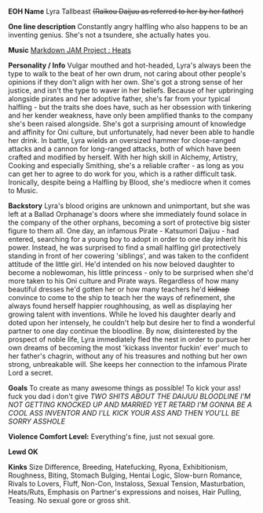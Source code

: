 **EOH Name**
Lyra Tallbeast ~~(Raikou Daijuu as referred to her by her father)~~

**One line description**
Constantly angry halfling who also happens to be an inventing genius. She's not a tsundere, she actually hates you.

**Music**
[Markdown JAM Project : Heats ](https://www.youtube.com/watch?v=dzmQRdVCSGQ)

**Personality / Info**
Vulgar mouthed and hot-headed, Lyra's always been the type to walk to the beat of her own drum, not caring about other people's opinions if they don't align with her own. She's got a strong sense of her justice, and isn't the type to waver in her beliefs. Because of her upbringing alongside pirates and her adoptive father, she's far from your typical halfling - but the traits she does have, such as her obsession with tinkering and her kender weakness, have only been amplified thanks to the company she's been raised alongside. She's got a surprising amount of knowledge and affinity for Oni culture, but unfortunately, had never been able to handle her drink.
In battle, Lyra wields an oversized hammer for close-ranged attacks and a cannon for long-ranged attacks, both of which have been crafted and modified by herself. With her high skill in Alchemy, Artistry, Cooking and especially Smithing, she's a reliable crafter - as long as you can get her to agree to do work for you, which is a rather difficult task. Ironically, despite being a Halfling by Blood, she's mediocre when it comes to Music.

**Backstory**
Lyra's blood origins are unknown and unimportant, but she was left at a Ballad Orphanage's doors where she immediately found solace in the company of the other orphans, becoming a sort of protective big sister figure to them all. One day, an infamous Pirate - Katsumori Daijuu - had entered, searching for a young boy to adopt in order to one day inherit his power. Instead, he was surprised to find a small halfling girl protectively standing in front of her cowering 'siblings', and was taken to the confident attitude of the little girl.
He'd intended on his now beloved daughter to become a noblewoman, his little princess - only to be surprised when she'd more taken to his Oni culture and Pirate ways. Regardless of how many beautiful dresses he'd gotten her or how many teachers he'd ~~kidnap~~ convince to come to the ship to teach her the ways of refinement, she always found herself happier roughhousing, as well as displaying her growing talent with inventions. While he loved his daughter dearly and doted upon her intensely, he couldn't help but desire her to find a wonderful partner to one day continue the bloodline.
By now, disinterested by the prospect of noble life, Lyra immediately fled the nest in order to pursue her own dreams of becoming the most 'kickass inventor fuckin' ever' much to her father's chagrin, without any of his treasures and nothing but her own strong, unbreakable will.
She keeps her connection to the infamous Pirate Lord a secret.

**Goals**
To create as many awesome things as possible!
To kick your ass!
fuck you dad i don't give *TWO SHITS ABOUT THE DAIJUU BLOODLINE I'M NOT GETTING KNOCKED UP AND MARRIED YET RETARD I'M GONNA BE A COOL ASS INVENTOR AND I'LL KICK YOUR ASS AND THEN YOU'LL BE SORRY ASSHOLE*

**Violence Comfort Level:** Everything's fine, just not sexual gore. 

**Lewd OK**

**Kinks**
Size Difference, Breeding, Hatefucking, Ryona, Exhibitionism, Roughness, Biting, Stomach Bulging, Hentai Logic, Slow-burn Romance, Rivals to Lovers, Fluff, Non-Con, Instaloss, Sexual Tension, Masturbation, Heats/Ruts, Emphasis on Partner's expressions and noises, Hair Pulling, Teasing.
No sexual gore or gross shit.
